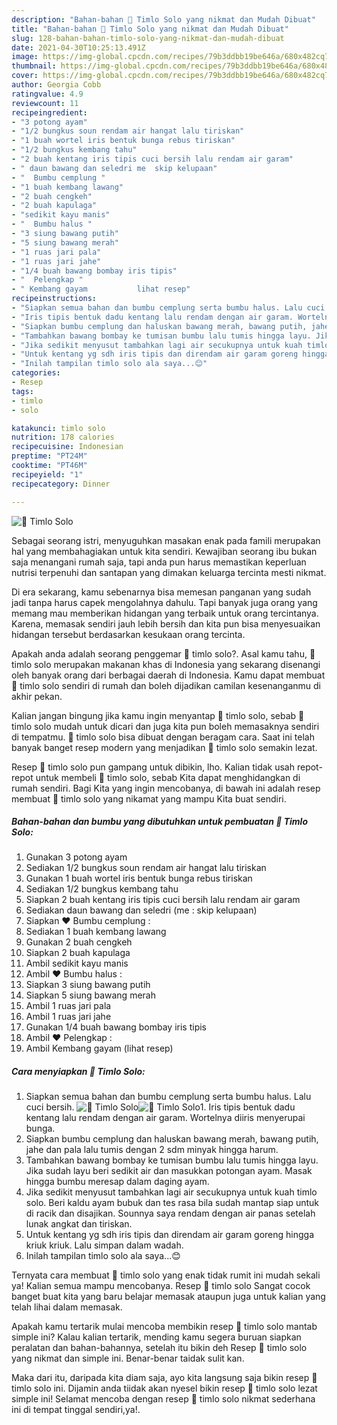 ```yaml
---
description: "Bahan-bahan 🍜 Timlo Solo yang nikmat dan Mudah Dibuat"
title: "Bahan-bahan 🍜 Timlo Solo yang nikmat dan Mudah Dibuat"
slug: 128-bahan-bahan-timlo-solo-yang-nikmat-dan-mudah-dibuat
date: 2021-04-30T10:25:13.491Z
image: https://img-global.cpcdn.com/recipes/79b3ddbb19be646a/680x482cq70/🍜-timlo-solo-foto-resep-utama.jpg
thumbnail: https://img-global.cpcdn.com/recipes/79b3ddbb19be646a/680x482cq70/🍜-timlo-solo-foto-resep-utama.jpg
cover: https://img-global.cpcdn.com/recipes/79b3ddbb19be646a/680x482cq70/🍜-timlo-solo-foto-resep-utama.jpg
author: Georgia Cobb
ratingvalue: 4.9
reviewcount: 11
recipeingredient:
- "3 potong ayam"
- "1/2 bungkus soun rendam air hangat lalu tiriskan"
- "1 buah wortel iris bentuk bunga rebus tiriskan"
- "1/2 bungkus kembang tahu"
- "2 buah kentang iris tipis cuci bersih lalu rendam air garam"
- " daun bawang dan seledri me  skip kelupaan"
- "  Bumbu cemplung "
- "1 buah kembang lawang"
- "2 buah cengkeh"
- "2 buah kapulaga"
- "sedikit kayu manis"
- "  Bumbu halus "
- "3 siung bawang putih"
- "5 siung bawang merah"
- "1 ruas jari pala"
- "1 ruas jari jahe"
- "1/4 buah bawang bombay iris tipis"
- "  Pelengkap "
- " Kembang gayam           lihat resep"
recipeinstructions:
- "Siapkan semua bahan dan bumbu cemplung serta bumbu halus. Lalu cuci bersih."
- "Iris tipis bentuk dadu kentang lalu rendam dengan air garam. Wortelnya diiris menyerupai bunga."
- "Siapkan bumbu cemplung dan haluskan bawang merah, bawang putih, jahe dan pala lalu tumis dengan 2 sdm minyak hingga harum."
- "Tambahkan bawang bombay ke tumisan bumbu lalu tumis hingga layu. Jika sudah layu beri sedikit air dan masukkan potongan ayam. Masak hingga bumbu meresap dalam daging ayam."
- "Jika sedikit menyusut tambahkan lagi air secukupnya untuk kuah timlo solo. Beri kaldu ayam bubuk dan tes rasa bila sudah mantap siap untuk di racik dan disajikan. Sounnya saya rendam dengan air panas setelah lunak angkat dan tiriskan."
- "Untuk kentang yg sdh iris tipis dan direndam air garam goreng hingga kriuk kriuk. Lalu simpan dalam wadah."
- "Inilah tampilan timlo solo ala saya...😊"
categories:
- Resep
tags:
- timlo
- solo

katakunci: timlo solo 
nutrition: 178 calories
recipecuisine: Indonesian
preptime: "PT24M"
cooktime: "PT46M"
recipeyield: "1"
recipecategory: Dinner

---
```



![🍜 Timlo Solo](https://img-global.cpcdn.com/recipes/79b3ddbb19be646a/680x482cq70/🍜-timlo-solo-foto-resep-utama.jpg)

Sebagai seorang istri, menyuguhkan masakan enak pada famili merupakan hal yang membahagiakan untuk kita sendiri. Kewajiban seorang ibu bukan saja menangani rumah saja, tapi anda pun harus memastikan keperluan nutrisi terpenuhi dan santapan yang dimakan keluarga tercinta mesti nikmat.

Di era  sekarang, kamu sebenarnya bisa memesan panganan yang sudah jadi tanpa harus capek mengolahnya dahulu. Tapi banyak juga orang yang memang mau memberikan hidangan yang terbaik untuk orang tercintanya. Karena, memasak sendiri jauh lebih bersih dan kita pun bisa menyesuaikan hidangan tersebut berdasarkan kesukaan orang tercinta. 



Apakah anda adalah seorang penggemar 🍜 timlo solo?. Asal kamu tahu, 🍜 timlo solo merupakan makanan khas di Indonesia yang sekarang disenangi oleh banyak orang dari berbagai daerah di Indonesia. Kamu dapat membuat 🍜 timlo solo sendiri di rumah dan boleh dijadikan camilan kesenanganmu di akhir pekan.

Kalian jangan bingung jika kamu ingin menyantap 🍜 timlo solo, sebab 🍜 timlo solo mudah untuk dicari dan juga kita pun boleh memasaknya sendiri di tempatmu. 🍜 timlo solo bisa dibuat dengan beragam cara. Saat ini telah banyak banget resep modern yang menjadikan 🍜 timlo solo semakin lezat.

Resep 🍜 timlo solo pun gampang untuk dibikin, lho. Kalian tidak usah repot-repot untuk membeli 🍜 timlo solo, sebab Kita dapat menghidangkan di rumah sendiri. Bagi Kita yang ingin mencobanya, di bawah ini adalah resep membuat 🍜 timlo solo yang nikamat yang mampu Kita buat sendiri.

<!--inarticleads1-->

##### Bahan-bahan dan bumbu yang dibutuhkan untuk pembuatan 🍜 Timlo Solo:

1. Gunakan 3 potong ayam
1. Sediakan 1/2 bungkus soun rendam air hangat lalu tiriskan
1. Gunakan 1 buah wortel iris bentuk bunga rebus tiriskan
1. Sediakan 1/2 bungkus kembang tahu
1. Siapkan 2 buah kentang iris tipis cuci bersih lalu rendam air garam
1. Sediakan  daun bawang dan seledri (me : skip kelupaan)
1. Siapkan  ❤ Bumbu cemplung :
1. Sediakan 1 buah kembang lawang
1. Gunakan 2 buah cengkeh
1. Siapkan 2 buah kapulaga
1. Ambil sedikit kayu manis
1. Ambil  ❤ Bumbu halus :
1. Siapkan 3 siung bawang putih
1. Siapkan 5 siung bawang merah
1. Ambil 1 ruas jari pala
1. Ambil 1 ruas jari jahe
1. Gunakan 1/4 buah bawang bombay iris tipis
1. Ambil  ❤ Pelengkap :
1. Ambil  Kembang gayam           (lihat resep)




<!--inarticleads2-->

##### Cara menyiapkan 🍜 Timlo Solo:

1. Siapkan semua bahan dan bumbu cemplung serta bumbu halus. Lalu cuci bersih.
<img src="https://img-global.cpcdn.com/steps/81e715e66760598a/160x128cq70/🍜-timlo-solo-langkah-memasak-1-foto.jpg" alt="🍜 Timlo Solo"><img src="https://img-global.cpcdn.com/steps/4607f3ca061ece4e/160x128cq70/🍜-timlo-solo-langkah-memasak-1-foto.jpg" alt="🍜 Timlo Solo">1. Iris tipis bentuk dadu kentang lalu rendam dengan air garam. Wortelnya diiris menyerupai bunga.
1. Siapkan bumbu cemplung dan haluskan bawang merah, bawang putih, jahe dan pala lalu tumis dengan 2 sdm minyak hingga harum.
1. Tambahkan bawang bombay ke tumisan bumbu lalu tumis hingga layu. Jika sudah layu beri sedikit air dan masukkan potongan ayam. Masak hingga bumbu meresap dalam daging ayam.
1. Jika sedikit menyusut tambahkan lagi air secukupnya untuk kuah timlo solo. Beri kaldu ayam bubuk dan tes rasa bila sudah mantap siap untuk di racik dan disajikan. Sounnya saya rendam dengan air panas setelah lunak angkat dan tiriskan.
1. Untuk kentang yg sdh iris tipis dan direndam air garam goreng hingga kriuk kriuk. Lalu simpan dalam wadah.
1. Inilah tampilan timlo solo ala saya...😊




Ternyata cara membuat 🍜 timlo solo yang enak tidak rumit ini mudah sekali ya! Kalian semua mampu mencobanya. Resep 🍜 timlo solo Sangat cocok banget buat kita yang baru belajar memasak ataupun juga untuk kalian yang telah lihai dalam memasak.

Apakah kamu tertarik mulai mencoba membikin resep 🍜 timlo solo mantab simple ini? Kalau kalian tertarik, mending kamu segera buruan siapkan peralatan dan bahan-bahannya, setelah itu bikin deh Resep 🍜 timlo solo yang nikmat dan simple ini. Benar-benar taidak sulit kan. 

Maka dari itu, daripada kita diam saja, ayo kita langsung saja bikin resep 🍜 timlo solo ini. Dijamin anda tiidak akan nyesel bikin resep 🍜 timlo solo lezat simple ini! Selamat mencoba dengan resep 🍜 timlo solo nikmat sederhana ini di tempat tinggal sendiri,ya!.

